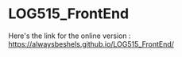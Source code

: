 # LOG515_FrontEnd

Here's the link for the online version : https://alwaysbeshels.github.io/LOG515_FrontEnd/

